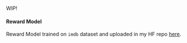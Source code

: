WIP!

#### Reward Model

Reward Model trained on `imdb` dataset and uploaded in my HF repo [here](https://huggingface.co/mikheevshow/warp-reward-model). 
